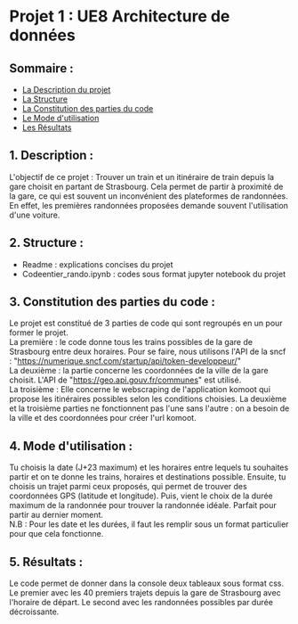 # Projet 1 : UE8 Architecture de données

## Sommaire :
 - [La Description du projet](#1.Description) 
 - [La Structure](#2.Structure)
 - [La Constitution des parties du code](#3.Constitutiondespartiesducode)
 - [Le Mode d'utilisation](#4.Moded'utilisation)
 - [Les Résultats](#5.Résultats)

## 1. Description :
L'objectif de ce projet :
Trouver un train et un itinéraire de train depuis la gare choisit en partant de Strasbourg. Cela permet de partir à proximité de la gare, ce qui est souvent un inconvénient des plateformes de randonnées. En effet, les premières randonnées proposées demande souvent l'utilisation d'une voiture.

## 2. Structure : 
- Readme : explications concises du projet
- Codeentier_rando.ipynb : codes sous format jupyter notebook du projet

## 3. Constitution des parties du code :  
Le projet est constitué de 3 parties de code qui sont regroupés en un pour former le projet.  
La première :  le code donne tous les trains possibles de la gare de Strasbourg entre deux horaires. Pour se faire, nous utilisons l'API de la sncf : "https://numerique.sncf.com/startup/api/token-developpeur/"  
La deuxième : la partie concerne les coordonnées de la ville de la gare choisit. L'API de "https://geo.api.gouv.fr/communes" est utilisé.  
La troisième : Elle concerne le webscraping de l'application komoot qui propose les itinéraires possibles selon les conditions choisies. La deuxième et la troisième parties ne fonctionnent pas l'une sans l'autre : on a besoin de la ville et des coordonnées pour créer l'url komoot.

## 4. Mode d'utilisation :
Tu choisis la date (J+23 maximum) et les horaires entre lequels tu souhaites partir et on te donne les trains, horaires et destinations possible. Ensuite, tu choisis un trajet parmi ceux proposés, qui permet de trouver des coordonnées GPS (latitude et longitude).  Puis, vient le choix de la durée maximum de la randonnée pour trouver la randonnée idéale. Parfait pour partir au dernier moment.  
N.B : Pour les date et les durées, il faut les remplir sous un format particulier pour que cela fonctionne.

## 5. Résultats : 
Le code permet de donner dans la console deux tableaux sous format css. Le premier avec les 40 premiers trajets depuis la gare de Strasbourg avec l'horaire de départ. Le second avec les randonnées possibles par durée décroissante. 
